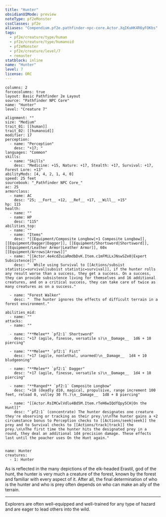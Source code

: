 ```yaml
---
title: "Hunter"
obsidianUIMode: preview
noteType: pf2eMonster
cssClasses: pf2e
aliases: "Compendium.pf2e.pathfinder-npc-core.Actor.XqIKuHK4R6yFOKbs" 
tags:
  - pf2e/creature/type/human
  - pf2e/creature/type/humanoid
  - pf2eMonster
  - pf2e/creature/level/7
  - remaster
statblock: inline
name: "Hunter"
level: 7
license: ORC
---
```


```statblock
columns: 2
forcecolumns: true
layout: Basic Pathfinder 2e Layout
source: "Pathfinder NPC Core"
name: "Hunter"
level: "Creature 7"

alignment: ""
size: "Medium"
trait_01: [[human]]
trait_02: [[humanoid]]
modifier: 17
perception:
  - name: "Perception"
    desc: "+17; "
languages: "Common"
skills:
  - name: "Skills"
    desc: "Medicine: +15, Nature: +17, Stealth: +17, Survival: +17, Forest Lore: +13"
abilityMods: [4, 4, 2, 1, 4, 0]
speed: 25 feet
sourcebook: "_Pathfinder NPC Core_"
ac: 25
armorclass:
  - name: AC
    desc: "25; __Fort__ +12, __Ref__ +17, __Will__ +15"
hp: 115
health:
  - name: ""
  - name: HP
    desc: "115"
abilities_top:
  - name: ""
  - name: "Items"
    desc: "[[Equipment/Composite Longbow|+1 Composite Longbow]], [[Equipment/Dagger|Dagger]], [[Equipment/Shortsword|Shortsword]], [[Equipment/Leather Armor|Leather Armor]], 60x [[Equipment/Arrows|Arrows]]"
  - name: "[[Actor.4e4cdZuiaRmdbDvK.Item.c1mFMiLxJNswSZe0|Expert Subsistence]]"
    desc: "  While using Survival to [[Actions/subsist statistic=survival|subsist statistic=survival]], if the hunter rolls any result worse than a success, they get a success. On a success, they can provide subsistence living for themselves and 16 additional creatures, and on a critical success, they can take care of twice as many creatures as on a success."

  - name: "Forest Walker"
    desc: "  The hunter ignores the effects of difficult terrain in a forest environment."

abilities_mid:
  - name: ""
attacks:
  - name: ""

  - name: "**Melee** `pf2:1` Shortsword"
    desc: "+17 (agile, finesse, versatile s)\n__Damage__  1d6 + 10 piercing"

  - name: "**Melee** `pf2:1` Fist"
    desc: "+17 (agile, nonlethal, unarmed)\n__Damage__  1d4 + 10 bludgeoning"

  - name: "**Melee** `pf2:1` Dagger"
    desc: "+17 (agile, finesse, versatile s)\n__Damage__  1d4 + 10 piercing"

  - name: "**Ranged** `pf2:1` Composite Longbow"
    desc: "+18 (deadly d10, magical, propulsive, range increment 100 feet, reload 0, volley 30 ft.)\n__Damage__  1d8 + 8 piercing"

  - name: "[[Actor.RsIMCwlVdlu4Bd5M.Item.rTeH6wIQdfQpy5CH|On the Hunt]]"
    desc: "`pf2:1` (concentrate) The hunter designates one creature they're observing or tracking as their prey.\n\nThe hunter gains a +2 circumstance bonus to Perception checks to [[Actions/seek|seek]] the prey and to Survival checks to [[Actions/track|track]] the prey.\n\nThe first time the hunter hits the designated prey in a round, they deal an additional 1d4 precision damage. These effects last until the poacher uses On the Hunt again."
 
```

```encounter-table
name: Hunter
creatures:
  - 1: Hunter
```



As is reflected in the many depictions of the elk-headed Erastil, god of the hunt, the hunter is very much a creature of the forest, known by the forest and familiar with every aspect of it. After all, the final determination of who is the hunter and who is prey often depends on who can make an ally of the terrain.

* * *

Explorers are often well-equipped and well-trained for any type of hazard and are eager to lead others into the wild.
